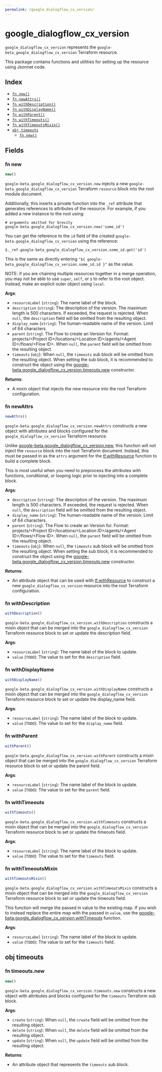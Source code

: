 ```yaml
---
permalink: /google_dialogflow_cx_version/
---
```


# google_dialogflow_cx_version

`google_dialogflow_cx_version` represents the `google-beta_google_dialogflow_cx_version` Terraform resource.



This package contains functions and utilities for setting up the resource using Jsonnet code.


## Index

* [`fn new()`](#fn-new)
* [`fn newAttrs()`](#fn-newattrs)
* [`fn withDescription()`](#fn-withdescription)
* [`fn withDisplayName()`](#fn-withdisplayname)
* [`fn withParent()`](#fn-withparent)
* [`fn withTimeouts()`](#fn-withtimeouts)
* [`fn withTimeoutsMixin()`](#fn-withtimeoutsmixin)
* [`obj timeouts`](#obj-timeouts)
  * [`fn new()`](#fn-timeoutsnew)

## Fields

### fn new

```ts
new()
```


`google-beta.google_dialogflow_cx_version.new` injects a new `google-beta_google_dialogflow_cx_version` Terraform `resource`
block into the root module document.

Additionally, this inserts a private function into the `_ref` attribute that generates references to attributes of the
resource. For example, if you added a new instance to the root using:

    # arguments omitted for brevity
    google-beta.google_dialogflow_cx_version.new('some_id')

You can get the reference to the `id` field of the created `google-beta.google_dialogflow_cx_version` using the reference:

    $._ref.google-beta_google_dialogflow_cx_version.some_id.get('id')

This is the same as directly entering `"${ google-beta_google_dialogflow_cx_version.some_id.id }"` as the value.

NOTE: if you are chaining multiple resources together in a merge operation, you may not be able to use `super`, `self`,
or `$` to refer to the root object. Instead, make an explicit outer object using `local`.

**Args**:
  - `resourceLabel` (`string`): The name label of the block.
  - `description` (`string`): The description of the version. The maximum length is 500 characters. If exceeded, the request is rejected. When `null`, the `description` field will be omitted from the resulting object.
  - `display_name` (`string`): The human-readable name of the version. Limit of 64 characters.
  - `parent` (`string`): The Flow to create an Version for.
Format: projects/&lt;Project ID&gt;/locations/&lt;Location ID&gt;/agents/&lt;Agent ID&gt;/flows/&lt;Flow ID&gt;. When `null`, the `parent` field will be omitted from the resulting object.
  - `timeouts` (`obj`):  When `null`, the `timeouts` sub block will be omitted from the resulting object. When setting the sub block, it is recommended to construct the object using the [google-beta.google_dialogflow_cx_version.timeouts.new](#fn-googledialogflowcxversiontimeoutsnew) constructor.

**Returns**:
- A mixin object that injects the new resource into the root Terraform configuration.


### fn newAttrs

```ts
newAttrs()
```


`google-beta.google_dialogflow_cx_version.newAttrs` constructs a new object with attributes and blocks configured for the `google_dialogflow_cx_version`
Terraform resource.

Unlike [google-beta.google_dialogflow_cx_version.new](#fn-googledialogflowcxversionnew), this function will not inject the `resource`
block into the root Terraform document. Instead, this must be passed in as the `attrs` argument for the
[tf.withResource](https://github.com/tf-libsonnet/core/tree/main/docs#fn-withresource) function to build a complete block.

This is most useful when you need to preprocess the attributes with functions, conditional, or looping logic prior to
injecting into a complete block.

**Args**:
  - `description` (`string`): The description of the version. The maximum length is 500 characters. If exceeded, the request is rejected. When `null`, the `description` field will be omitted from the resulting object.
  - `display_name` (`string`): The human-readable name of the version. Limit of 64 characters.
  - `parent` (`string`): The Flow to create an Version for.
Format: projects/&lt;Project ID&gt;/locations/&lt;Location ID&gt;/agents/&lt;Agent ID&gt;/flows/&lt;Flow ID&gt;. When `null`, the `parent` field will be omitted from the resulting object.
  - `timeouts` (`obj`):  When `null`, the `timeouts` sub block will be omitted from the resulting object. When setting the sub block, it is recommended to construct the object using the [google-beta.google_dialogflow_cx_version.timeouts.new](#fn-googledialogflowcxversiontimeoutsnew) constructor.

**Returns**:
  - An attribute object that can be used with [tf.withResource](https://github.com/tf-libsonnet/core/tree/main/docs#fn-withresource) to construct a new `google_dialogflow_cx_version` resource into the root Terraform configuration.


### fn withDescription

```ts
withDescription()
```

`google-beta.google_dialogflow_cx_version.withDescription` constructs a mixin object that can be merged into the `google_dialogflow_cx_version`
Terraform resource block to set or update the description field.



**Args**:
  - `resourceLabel` (`string`): The name label of the block to update.
  - `value` (`TODO`): The value to set for the `description` field.


### fn withDisplayName

```ts
withDisplayName()
```

`google-beta.google_dialogflow_cx_version.withDisplayName` constructs a mixin object that can be merged into the `google_dialogflow_cx_version`
Terraform resource block to set or update the display_name field.



**Args**:
  - `resourceLabel` (`string`): The name label of the block to update.
  - `value` (`TODO`): The value to set for the `display_name` field.


### fn withParent

```ts
withParent()
```

`google-beta.google_dialogflow_cx_version.withParent` constructs a mixin object that can be merged into the `google_dialogflow_cx_version`
Terraform resource block to set or update the parent field.



**Args**:
  - `resourceLabel` (`string`): The name label of the block to update.
  - `value` (`TODO`): The value to set for the `parent` field.


### fn withTimeouts

```ts
withTimeouts()
```

`google-beta.google_dialogflow_cx_version.withTimeouts` constructs a mixin object that can be merged into the `google_dialogflow_cx_version`
Terraform resource block to set or update the timeouts field.



**Args**:
  - `resourceLabel` (`string`): The name label of the block to update.
  - `value` (`TODO`): The value to set for the `timeouts` field.


### fn withTimeoutsMixin

```ts
withTimeoutsMixin()
```

`google-beta.google_dialogflow_cx_version.withTimeoutsMixin` constructs a mixin object that can be merged into the `google_dialogflow_cx_version`
Terraform resource block to set or update the timeouts field.

This function will merge the passed in value to the existing map. If you wish
to instead replace the entire map with the passed in `value`, use the [google-beta.google_dialogflow_cx_version.withTimeouts](TODO)
function.


**Args**:
  - `resourceLabel` (`string`): The name label of the block to update.
  - `value` (`TODO`): The value to set for the `timeouts` field.


## obj timeouts



### fn timeouts.new

```ts
new()
```


`google-beta.google_dialogflow_cx_version.timeouts.new` constructs a new object with attributes and blocks configured for the `timeouts`
Terraform sub block.



**Args**:
  - `create` (`string`):  When `null`, the `create` field will be omitted from the resulting object.
  - `delete` (`string`):  When `null`, the `delete` field will be omitted from the resulting object.
  - `update` (`string`):  When `null`, the `update` field will be omitted from the resulting object.

**Returns**:
  - An attribute object that represents the `timeouts` sub block.
